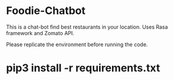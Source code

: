 # Foodie-Chatbot
This is a chat-bot find best restaurants in your location. Uses Rasa framework and Zomato API.

Please replicate the environment before running the code.

# pip3 install -r requirements.txt
